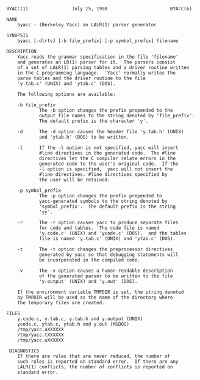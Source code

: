    BYACC(1)                July 15, 1990                       BYACC(6)

    NAME
        byacc - (Berkeley Yacc) an LALR(1) parser generator

    SYNOPSIS
        byacc [-dlrtv] [-b file_prefix] [-p symbol_prefix] filename

    DESCRIPTION
        Yacc reads the grammar specification in the file 'filename'
        and generates an LR(1) parser for it.  The parsers consist
        of a set of LALR(1) parsing tables and a driver routine written
        in the C programming language.  'Yacc' normally writes the
        parse tables and the driver routine to the file
        'y.tab.c' (UNIX) and 'ytab.c' (DOS).

        The following options are available:

        -b file_prefix
                The -b option changes the prefix prepended to the
                output file names to the string denoted by 'file_prefix'.
                The default prefix is the character 'y'.

        -d      The -d option causes the header file 'y.tab.h' (UNIX)
                and 'ytab.h' (DOS) to be written.

        -l      If the -l option is not specified, yacc will insert
                #line directives in the generated code.  The #line
                directives let the C compiler relate errors in the
                generated code to the user's original code.  If the
                -l option is specified,  yacc will not insert the
                #line directives. #line directives specified by
                the user will be retained.

        -p symbol_prefix
                The -p option changes the prefix prepended to
                yacc-generated symbols to the string denoted by
                'symbol_prefix'.  The default prefix is the string
                'yy'.

        -r      The -r option causes yacc to produce separate files
                for code and tables.  The code file is named
                'y.code.c' (UNIX) and 'ycode.c' (DOS),  and the tables
                file is named 'y.tab.c' (UNIX) and 'ytab.c' (DOS).

        -t      The -t option changes the preprocessor directives
                generated by yacc so that debugging statements will
                be incorporated in the compiled code.

        -v      The -v option causes a human-readable description
                of the generated parser to be written to the file
                'y.output' (UNIX) and 'y.out' (DOS).

        If the environment variable TMPDIR is set, the string denoted
        by TMPDIR will be used as the name of the directory where
        the temporary files are created.

    FILES
        y.code.c, y.tab.c, y.tab.h and y.output (UNIX)
        ycode.c, ytab.c, ytab.h and y.out (MSDOS)
        /tmp/yacc.aXXXXXX
        /tmp/yacc.tXXXXXX
        /tmp/yacc.uXXXXXX

     DIAGNOSTICS
        If there are rules that are never reduced, the number of
        such rules is reported on standard error.  If there are any
        LALR(1) conflicts, the number of conflicts is reported on
        standard error.
